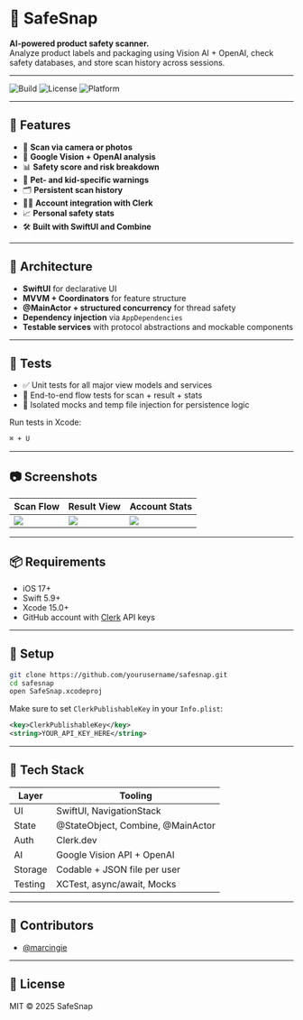 # 📱 SafeSnap

**AI-powered product safety scanner.**  
Analyze product labels and packaging using Vision AI + OpenAI, check safety databases, and store scan history across sessions.

---

![Build](https://github.com/dannylandau/SafeSnap-iOS-app/actions/workflows/unit_tests.yml/badge.svg)
![License](https://img.shields.io/github/license/dannylandau/SafeSnap-iOS-app)
![Platform](https://img.shields.io/badge/platform-iOS%2017%2B-blue)

---

## 🚀 Features

- 📸 **Scan via camera or photos**
- 🧠 **Google Vision + OpenAI analysis**
- 📊 **Safety score and risk breakdown**
- 🐾 **Pet- and kid-specific warnings**
- 🗂️ **Persistent scan history**
- 🧑‍💼 **Account integration with Clerk**
- 📈 **Personal safety stats**
- 🛠️ **Built with SwiftUI and Combine**

---

## 🧱 Architecture

- **SwiftUI** for declarative UI
- **MVVM + Coordinators** for feature structure
- **@MainActor + structured concurrency** for thread safety
- **Dependency injection** via `AppDependencies`
- **Testable services** with protocol abstractions and mockable components

---

## 🧪 Tests

- ✅ Unit tests for all major view models and services
- 🧪 End-to-end flow tests for scan + result + stats
- 🧼 Isolated mocks and temp file injection for persistence logic

Run tests in Xcode:

```bash
⌘ + U
```

---

## 📷 Screenshots

| Scan Flow | Result View | Account Stats |
|-----------|-------------|----------------|
| ![](./assets/scan.png) | ![](./assets/result.png) | ![](./assets/account.png) |

---

## 📦 Requirements

- iOS 17+
- Swift 5.9+
- Xcode 15.0+
- GitHub account with [Clerk](https://clerk.dev) API keys

---

## 🔧 Setup

```bash
git clone https://github.com/yourusername/safesnap.git
cd safesnap
open SafeSnap.xcodeproj
```

Make sure to set `ClerkPublishableKey` in your `Info.plist`:

```xml
<key>ClerkPublishableKey</key>
<string>YOUR_API_KEY_HERE</string>
```

---

## 🧰 Tech Stack

| Layer       | Tooling                              |
|-------------|---------------------------------------|
| UI          | SwiftUI, NavigationStack              |
| State       | @StateObject, Combine, @MainActor     |
| Auth        | Clerk.dev                             |
| AI          | Google Vision API + OpenAI            |
| Storage     | Codable + JSON file per user          |
| Testing     | XCTest, async/await, Mocks            |

---

## 👥 Contributors

- [@marcingie](https://github.com/marcingie)

---

## 📜 License

MIT © 2025 SafeSnap
